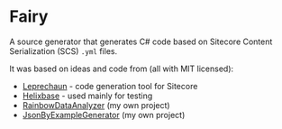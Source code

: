 # Fairy

A source generator that generates C# code based on Sitecore Content Serialization (SCS) `.yml` files.

It was based on ideas and code from (all with MIT licensed):
- [Leprechaun](https://github.com/blipson89/Leprechaun) - code generation tool for Sitecore
- [Helixbase](https://github.com/muso31/Helixbase) - used mainly for testing
- [RainbowDataAnalyzer](https://github.com/hermanussen/RainbowDataAnalyzer) (my own project)
- [JsonByExampleGenerator](https://github.com/hermanussen/JsonByExampleGenerator/) (my own project)